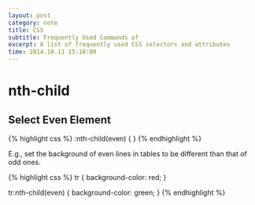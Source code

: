 ```yaml
---
layout: post
category: note
title: CSS
subtitle: Frequently Used Commands of
excerpt: A list of frequently used CSS selectors and attributes
time: 2014.10.11 15:10:00
---
```


# nth-child

## Select Even Element

{% highlight css %}
:nth-child(even) {
}
{% endhighlight %}

E.g., set the background of even lines in tables to be different than that of odd ones.

{% highlight css %}
tr {
    background-color: red;
}

tr:nth-child(even) {
    background-color: green;
}
{% endhighlight %}

